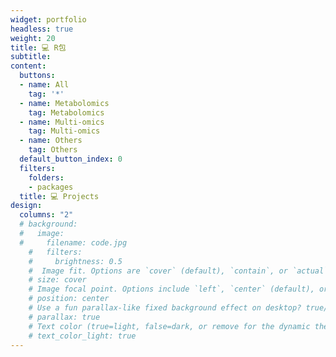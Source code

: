 ```yaml
---
widget: portfolio
headless: true
weight: 20
title: 💻 R包
subtitle: 
content:
  buttons:
  - name: All
    tag: '*'
  - name: Metabolomics
    tag: Metabolomics
  - name: Multi-omics
    tag: Multi-omics
  - name: Others
    tag: Others
  default_button_index: 0
  filters:
    folders:
    - packages
  title: 💻 Projects
design:
  columns: "2"
  # background:
  #   image:
  #     filename: code.jpg
    #   filters:
    #     brightness: 0.5
    #  Image fit. Options are `cover` (default), `contain`, or `actual` size.
    # size: cover
    # Image focal point. Options include `left`, `center` (default), or `right`.
    # position: center
    # Use a fun parallax-like fixed background effect on desktop? true/false
    # parallax: true
    # Text color (true=light, false=dark, or remove for the dynamic theme color).
    # text_color_light: true
---
```

